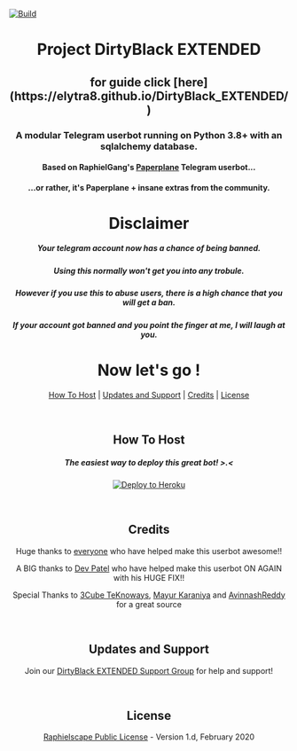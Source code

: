[![Build](https://github.com/ElytrA8/DirtyBlack_EXTENDED/workflows/FailedChecker/badge.svg?branch=sql-extended)](https://github.com/ElytrA8/DirtyBlack_EXTENDED/actions "Build")
<h1 align="center">Project DirtyBlack EXTENDED</h1>
<h2 align="center"> for guide click [here](https://elytra8.github.io/DirtyBlack_EXTENDED/)</h2>
<h3 align="center">A modular Telegram userbot running on Python 3.8+ with an sqlalchemy database.</h3>
<h4 align="center">Based on RaphielGang's <a href="https://github.com/RaphielGang/Telegram-UserBot">Paperplane</a> Telegram userbot...</h4>
<h4 align="center">...or rather, it's Paperplane + insane extras from the community.</h4>
<h1 align="center">Disclaimer</h1>
<h5 align="center">Your telegram account now has a chance of being banned.</h5>
<h5 align="center">Using this normally won't get you into any trobule.</h5>
<h5 align="center">However if you use this to abuse users, there is a high chance that you will get a ban.</h5>
<h5 align="center">If your account got banned and you point the finger at me, I will laugh at you.</h5>
<h1 align="center">Now let's go !</h1>
<p align="center"><a href="#how-to-host">How To Host</a> | <a href="#updates-and-support">Updates and Support</a> | <a href="#credits">Credits</a> | <a href="#license">License</a></p>
<p align="center">&nbsp;</p>
<h2 align="center">How To Host</h2>
<h5 align="center">The easiest way to deploy this great bot! >.<</h5>
<p align="center"><a href="https://heroku.com/deploy?template=https://github.com/ElytrA8/DirtyBlack_EXTENDED/tree/sql-extended"> <img src="https://www2.assets.heroku.com/assets/elements/elements-buttons-2-4867044559069b937ba0fd078f5604f310a49928bd1b59fb3d2f0ff96e0d97c8.svg" alt="Deploy to Heroku" /></a></p>
<p align="center">&nbsp;</p>
<h2 align="center">Credits</h2>
<p align="center">Huge thanks to <a href="https://github.com/ElytrA8/DirtyBlack_EXTENDED/graphs/contributors">everyone</a> who have helped make this userbot awesome!!</p>
<p align="center">A BIG thanks to <a href="https://github.com/Devp73">Dev Patel</a> who have helped make this userbot ON AGAIN with his HUGE FIX!!</p>
<p align="center">Special Thanks to <a href="https://t.me/Three_Cube_TeKnoways">3Cube TeKnoways</a>, <a href="https://github.com/mkaraniya">Mayur Karaniya</a> and <a href="https://github.com/AvinashReddy3108">AvinnashReddy</a> for a great source</p>
<p align="center">&nbsp;</p>
<h2 align="center">Updates and Support</h2>
<p align="center">Join our <a href="https://t.me/joinchat/LaUTKFNxyEk7cC_pnvQckQ">DirtyBlack EXTENDED Support Group</a> for help and support!</p>
<p align="center">&nbsp;</p>
<h2 align="center">License</h2>
<p align="center"><a href="https://github.com/ElytrA8/DirtyBlack_/blob/sql-extended/LICENSE">Raphielscape Public License</a> - Version 1.d, February 2020</p>
